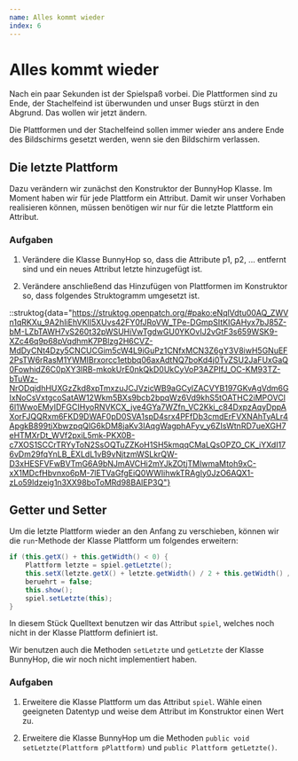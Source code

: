 ```yaml
---
name: Alles kommt wieder
index: 6
---
```


# Alles kommt wieder

Nach ein paar Sekunden ist der Spielspaß vorbei. Die Plattformen sind zu Ende, der Stachelfeind ist überwunden und unser Bugs stürzt in den Abgrund. Das wollen wir jetzt ändern.

Die Plattformen und der Stachelfeind sollen immer wieder ans andere Ende des Bildschirms gesetzt werden, wenn sie den Bildschirm verlassen.

## Die letzte Plattform

Dazu verändern wir zunächst den Konstruktor der BunnyHop Klasse. Im Moment haben wir für jede Plattform ein Attribut. Damit wir unser Vorhaben realisieren können, müssen benötigen wir nur für die letzte Plattform ein Attribut.

### Aufgaben

1. Verändere die Klasse BunnyHop so, dass die Attribute p1, p2, ... entfernt sind und ein neues Attribut letzte hinzugefügt ist.

1. Verändere anschließend das Hinzufügen von Plattformen im Konstruktor so, dass folgendes Struktogramm umgesetzt ist.

::struktog{data="https://struktog.openpatch.org/#pako:eNqlVdtu00AQ_ZWVn1qRKXu_9A2hIiEhVKlI5XUvs42FY0fJRoVW_TPe-DGmpSItKIGAHyx7bJ85Z-bM-LZbTAWH7vS260t32pWSUHiVwTgdwGU0YKOvIJ2vGtF3s659WSK9-XZc46q9p68pVqdhmK7PBlzg2H6CVZ-MdDyCNt4Dzy5CNCUCGim5cW4L9iGuPz1CNfxMCN3Z6gY3V8iwH5GNuEF2PsTW6rRasM1YWMIBrxorcc1etbbq06axAdtNQ7boKd4j0TvZSU2JaFUxGaQ0FowhidZ6C0pXY3lRB-mkokUrE0nkQkD0UkCyVoP3AZPIfJ_OC-KM93TZ-bTuWz-NrODqidhHUXGzZkd8xpTmxzuJCJVzicWB9aGCylZACVYB197GKvAgVdm6GIxNoCsVxtgcoSatAW12Wkm5BXs9bcb2bpqWz6Vd9khS5tOATHC2iMPOVCl6l1WwoEMyIDFGCIHyoRNVKCX_jve4GYa7WZfn_VC2Kki_c84DxpzAqyDppAXorFJQQRxm6FKD9DWAF0pD0SVA1spD4srx4PFfDb3cmdErFVXNAhTyALr4ApgkB899tjXbwzpqQlG6kDM8jaKv3IAqgWagphAFyv_y6ZIsWtnRD7ueXGH7eHTMXrDt_WVf2pxiL5mk-PKX0B-c7XOS1SCCrTRYyToN2SsOQTuZZKoH1SH5kmqqCMaLQsOPZO_CK_iYXdI176vDm29fqYnLB_EXLdL1vB9vNjtzmWSLkrQW-D3xHESFVFwBVTmG6A9bNJmAVCHi2mYJkZOtjTMIwmaMtoh9xC-xX1MDcfHbvnxo6pM-7lETVaGfgEiQ0WWIihwkTRAgIy0JzO6AQX1-zLo59ldzeig1n3XX98boToMRd98BAlEP3Q"}

## Getter und Setter

Um die letzte Plattform wieder an den Anfang zu verschieben, können wir die `run`-Methode der Klasse Plattform um folgendes erweitern:

```java
if (this.getX() + this.getWidth() < 0) {
    Plattform letzte = spiel.getLetzte();
    this.setX(letzte.getX() + letzte.getWidth() / 2 + this.getWidth() / 2);
    beruehrt = false;
    this.show();
    spiel.setLetzte(this);
}
```

In diesem Stück Quelltext benutzen wir das Attribut `spiel`, welches noch nicht in der Klasse Plattform definiert ist.

Wir benutzen auch die Methoden `setLetzte` und `getLetzte` der Klasse BunnyHop, die wir noch nicht implementiert haben.

### Aufgaben

1. Erweitere die Klasse Plattform um das Attribut `spiel`. Wähle einen geeigneten Datentyp und weise dem Attribut im Konstruktor einen Wert zu.

1. Erweitere die Klasse BunnyHop um die Methoden `public void setLetzte(Plattform pPlattform)` und `public Plattform getLetzte()`. 